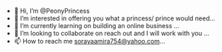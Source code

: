 - 👋 Hi, I’m @PeonyPrincess
- 👀 I’m interested in offering you what a princess/ prince would need...
- 🌱 I’m currently learning on building an online business ...
- 💞️ I’m looking to collaborate on reach out and I will work with you ...
- 📫 How to reach me sorayaamira754@yahoo.com...

<!---
PeonyPrincess/PeonyPrincess is a ✨ special ✨ repository because its `README.md` (this file) appears on your GitHub profile.
You can click the Preview link to take a look at your changes.
--->
